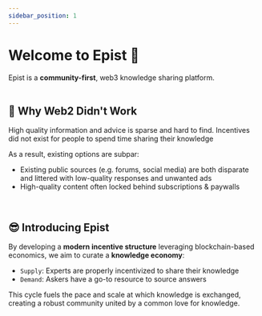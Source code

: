 ```yaml
---
sidebar_position: 1
---
```


# Welcome to Epist 🥰

Epist is a **community-first**, web3 knowledge sharing platform.  
<br/>

## 😤 Why Web2 Didn't Work

High quality information and advice is sparse and hard to find. Incentives did not exist for people to spend time sharing their knowledge

As a result, existing options are subpar:
- Existing public sources (e.g. forums, social media) are both disparate and littered with low-quality responses and unwanted ads
- High-quality content often locked behind subscriptions & paywalls
  
<br/>

## 😎 Introducing Epist

By developing a **modern incentive structure** leveraging blockchain-based economics, we aim to curate a **knowledge economy**:
- `Supply`: Experts are properly incentivized to share their knowledge
- `Demand`: Askers have a go-to resource to source answers

This cycle fuels the pace and scale at which knowledge is exchanged, creating a robust community united by a common love for knowledge. 